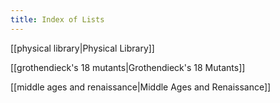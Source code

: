 ```yaml
---
title: Index of Lists
---
```

[[physical library|Physical Library]]

[[grothendieck's 18 mutants|Grothendieck's 18 Mutants]]

[[middle ages and renaissance|Middle Ages and Renaissance]]

